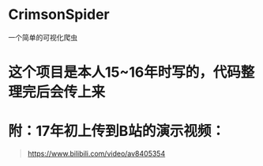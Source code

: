 # CrimsonSpider
一个简单的可视化爬虫

# 这个项目是本人15~16年时写的，代码整理完后会传上来
# 附：17年初上传到B站的演示视频：
> https://www.bilibili.com/video/av8405354

